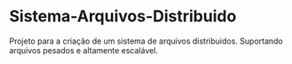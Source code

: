 # Sistema-Arquivos-Distribuido
Projeto para a criação de um sistema de arquivos distribuidos. Suportando arquivos pesados e altamente escalável.
